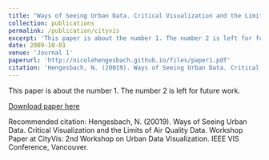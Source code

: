 ```yaml
---
title: "Ways of Seeing Urban Data. Critical Visualization and the Limits of Air Quality Data."
collection: publications
permalink: /publication/cityvis
excerpt: 'This paper is about the number 1. The number 2 is left for future work.'
date: 2009-10-01
venue: 'Journal 1'
paperurl: 'http://nicolehengesbach.github.io/files/paper1.pdf'
citation: 'Hengesbach, N. (20019). Ways of Seeing Urban Data. Critical Visualization and the Limits of Air Quality Data. Workshop Paper at CityVis: 2nd Workshop on Urban Data Visualization. IEEE VIS Conference, Vancouver.'
---
```

This paper is about the number 1. The number 2 is left for future work.

[Download paper here](http://nicolehengesbach.github.io/files/paper1.pdf)

Recommended citation: Hengesbach, N. (20019). Ways of Seeing Urban Data. Critical Visualization and the Limits of Air Quality Data. Workshop Paper at CityVis: 2nd Workshop on Urban Data Visualization. IEEE VIS Conference, Vancouver.
